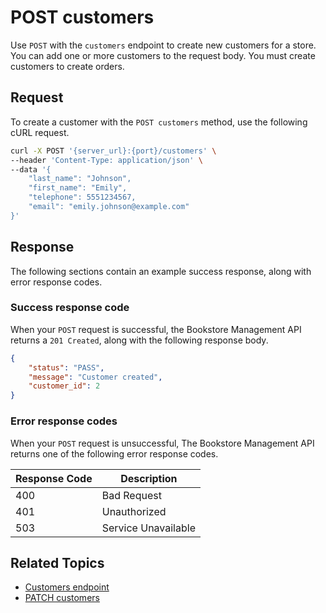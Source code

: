 # POST customers

Use `POST` with the `customers` endpoint to create new customers for a store. You can add one or more customers to the request body. You must create customers to create orders.

## Request

To create a customer with the `POST customers` method, use the following cURL request.

```bash
curl -X POST '{server_url}:{port}/customers' \
--header 'Content-Type: application/json' \
--data '{
    "last_name": "Johnson",
    "first_name": "Emily",
    "telephone": 5551234567,
    "email": "emily.johnson@example.com"
}'
```

## Response

The following sections contain an example success response, along with error response codes.

### Success response code

When your `POST` request is successful, the Bookstore Management API returns a `201 Created`, along with the following response body.

```json
{
    "status": "PASS",
    "message": "Customer created",
    "customer_id": 2
}
```

### Error response codes

When your `POST` request is unsuccessful, The Bookstore Management API returns one of the following error response codes.

| Response Code | Description                                      |
|---------------|--------------------------------------------------|
| 400           | Bad Request  |
| 401           | Unauthorized  |
| 503           | Service Unavailable |

## Related Topics

- [Customers endpoint](customers.md)
- [PATCH customers](patch-customers.md)
